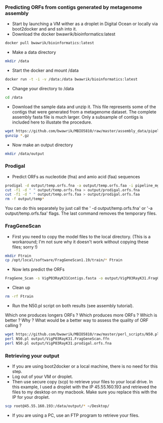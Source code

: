 ### Predicting ORFs from contigs generated by metagenome assembly

- Start by launching a VM wither as a droplet in Digital Ocean or locally via boot2docker and and ssh into it.
- Download the docker bwawrik/bioinformatics:latest

```sh 
docker pull bwawrik/bioinformatics:latest
```
- Make a data directory

```sh 
mkdir /data
```

- Start the docker and mount /data

```sh 
docker run -t -i -v /data:/data bwawrik/bioinformatics:latest
```

- Change your directory to /data

```sh 
cd /data
```

- Download the sample data and unzip it. This file represents some of the contigs that were generated from a metagenome dataset. The complete assembly fasta file is much larger.  Only a subsample of contigs is included here to illustate the procedure.

```sh 
wget https://github.com/bwawrik/MBIO5810/raw/master/assembly_data/pipeline_mg_contigs.fas.gz
gunzip *.gz
```

- Now make an output directory

```sh 
mkdir /data/output
```

### Prodigal

- Predict ORFs as nucleotide (fna) and amio acid (faa) sequences

```sh 
prodigal -d output/temp.orfs.fna -a output/temp.orfs.faa -i pipeline_mg_contigs.fas -m -o output/tempt.txt -p meta -q
cut -f1 -d " " output/temp.orfs.fna > output/prodigal.orfs.fna
cut -f1 -d " " output/temp.orfs.faa > output/prodigal.orfs.faa
rm -f output/temp*
```

You can do this separately by just call the ' -d output/temp.orfs.fna' or '-a output/temp.orfs.faa' flags.  The last command removes the temporary files.

### FragGeneScan

- First you need to copy the model files to the local directory. (This is a workaround; I'm not sure why it doesn't work without copying these files; sorry !)

```sh 
mkdir Ftrain
cp /opt/local/software/FragGeneScan1.19/train/* Ftrain
```

- Now lets predict the ORFs

```sh 
FragGene_Scan -s VigP03RayK31Contigs.fasta -o output/VigP03RayK31.FragGeneScan -w 1 -t complete
```

- Clean up

```sh 
rm -rf Ftrain
```

- Run the N50.pl script on both results (see assembly tutorial).  

Which one produces longers ORFs ? Which produces more ORFs ? Which is better ? Why ? What would be a better way to assess the quality of ORF calling ?

```sh
wget https://github.com/bwawrik/MBIO5810/raw/master/perl_scripts/N50.pl
perl N50.pl output/VigP03RayK31.FragGeneScan.ffn
perl N50.pl output/VigP03RayK31.prodigal.orfs.fna
```

### Retrieving your output

- If you are using boot2docker or a local machine, there is no need for this step.
- Log out of your VM or droplet.  
- Then use secure copy (scp) to retrieve your files to your local drive. In this example, I used a droplet with the IP 45.55.160.193 and retrieved the files to my desktop on my macbook.  Make sure you replace this with the IP for your droplet. 

```sh 
scp root@45.55.160.193:/data/output/* ~/Desktop/
```

- If you are using a PC, use an FTP program to retrieve your files.


